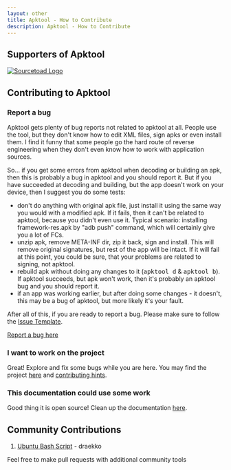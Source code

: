 ```yaml
---
layout: other
title: Apktool - How to Contribute
description: Apktool - How to Contribute
---
```


## Supporters of Apktool

[![Sourcetoad Logo](http://connortumbleson.com/content/images/2017/06/sourcetoad-logo-horiz-rgb_885x135.png)](https://www.sourcetoad.com/cool-tools/apktool/)

## Contributing to Apktool

### Report a bug
Apktool gets plenty of bug reports not related to apktool at all. People use the tool, but they don't know how to edit XML files, sign apks or even install them.
I find it funny that some people go the hard route of reverse engineering when they don't even know how to work with application sources.

So... if you get some errors from apktool when decoding or building an apk, then this is probably a bug in apktool and you should report it.
But if you have succeeded at decoding and building, but the app doesn't work on your device, then I suggest you do some tests:

 * don't do anything with original apk file, just install it using the same way you would with a modified apk. If it fails, then it can't be related to apktool, because you didn't even use it. Typical scenario: installing framework-res.apk by "adb push" command, which will certainly give you a lot of FCs.
 * unzip apk, remove META-INF dir, zip it back, sign and install. This will remove original signatures, but rest of the app will be intact. If it will fail at this point, you could be sure, that your problems are related to signing, not apktool.
 * rebuild apk without doing any changes to it (<kbd>apktool d</kbd> & <kbd>apktool b</kbd>). If apktool succeeds, but apk won't work, then it's probably an apktool bug and you should report it.
 * if an app was working earlier, but after doing some changes - it doesn't, this may be a bug of apktool, but more likely it's your fault.
 
After all of this, if you are ready to report a bug. Please make sure to follow the [Issue Template](https://github.com/iBotPeaches/Apktool/blob/master/.github/ISSUE_TEMPLATE.md).
 
[Report a bug here](https://github.com/iBotPeaches/Apktool/issues/new)

### I want to work on the project
Great! Explore and fix some bugs while you are here. You may find the project [here](https://github.com/iBotPeaches/Apktool) and [contributing hints](https://github.com/iBotPeaches/Apktool/blob/master/CONTRIBUTING.md).

### This documentation could use some work
Good thing it is open source! Clean up the documentation [here](https://github.com/iBotPeaches/Apktool/tree/gh-pages).

## Community Contributions
 1. [Ubuntu Bash Script](https://github.com/draekko/apktool4ubuntu) - draekko

Feel free to make pull requests with additional community tools